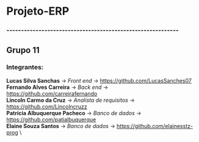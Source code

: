 # Projeto-ERP

### ----------------------------------------------------------- ###

## Grupo 11

### Integrantes:

**Lucas Silva Sanchas** -> *Front end* -> https://github.com/LucasSanches07 \
**Fernando Alves Carreira** -> *Back end* -> https://github.com/carreirafernando \
**Lincoln Carmo da Cruz** -> *Analísta de requisitos* -> https://github.com/Lincolncruzz \
**Patrícia Albuquerque Pacheco** -> *Banco de dados* -> https://github.com/patialbuquerque \
**Elaine Souza Santos** -> *Banco de dados* -> https://github.com/elainesstz-prog \
